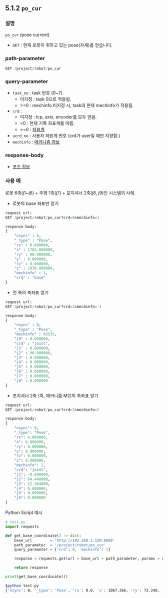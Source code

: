 ﻿## 5.1.2 `po_cur`

### 설명

`po_cur` (pose current)

- `GET` : 현재 로봇이 취하고 있는 pose(자세)를 얻습니다.

### path-parameter

```python
GET /project/robot/po_cur
```

### query-parameter

- `task_no` : task 번호 (0~7).
  - 미지정 : task 0으로 적용됨.
  - &gt;=0 : mechinfo 미지정 시, task의 현재 mechinfo가 적용됨.
- `crd` :  
  - 미지정 : tcp, axis, encoder를 모두 얻음.
  - <0 : 현재 기록 좌표계를 따름.
  - &gt;=0 : [좌표계](../../99-schema/crdsys.md)
- `ucrd_no` : 사용자 좌표계 번호 (crd가 user일 때만 지정함.)
- `mechinfo` : [메커니즘 정보](../../99-schema/mechinfo.md)

### response-body

- [포즈 정보](../../99-schema/pose.md)


### 사용 예

로봇 6축(j1~j6) + 주행 1축(j7) + 포지셔너 2축(j8, j9)인 시스템의 사례.

- 로봇의 base 좌표만 얻기

```python
request url:
GET /project/robot/po_cur?crd=0&mechinfo=1

response-body:
{
    "nsync" : 0,
    "_type" : "Pose",
    "rx" : 0.000000,
    "x" : 1782.000000,
    "ry" : 90.000000,
    "y" : 0.000000,
    "rz" : 0.000000,
    "z" : 1938.000000,
    "mechinfo" : 1,
    "crd" : "base"
}
```

- 전 축의 축좌표 얻기

```python
request url:
GET /project/robot/po_cur?crd=2&mechinfo=-1

response-body:
{
    "nsync" : 0,
    "_type" : "Pose",
    "mechinfo" : 65535,
    "j9" : 0.000000,
    "crd" : "joint",
    "j1" : 0.000000,
    "j2" : 90.000000,
    "j3" : 0.000000,
    "j4" : 0.000000,
    "j5" : 0.000000,
    "j6" : 0.000000,
    "j7" : 0.000000,
    "j8" : 0.000000
}
```

- 포지셔너 2축 (즉, 메커니즘 M2)의 축좌표 얻기

```python
request url:
GET /project/robot/po_cur?crd=2&mechinfo=2

response-body:
{
    "nsync": 0,
    "_type": "Pose",
    "rx": 0.000000,
    "x": 0.000000,
    "ry": 0.000000,
    "y": 0.000000,
    "rz": 0.000000,
    "z": 0.000000,
    "mechinfo": 2,
    "crd": "joint",
    "j1": -0.690000,
    "j2": 84.448000,
    "j3": 22.304000,
    "j4": 0.000000,
    "j5": 0.000000,
    "j6": 0.000000
}
```

Python Script 예시

```python
# test.py
import requests

def get_base_coordinate() -> dict:
    base_url        = 'http://192.168.1.150:8888'
    path_parameter  = '/project/robot/po_cur'
    query_parameter = {'crd': 0, 'mechinfo': 1}

    response = requests.get(url = base_url + path_parameter, params = query_parameter).json()

    return response

print(get_base_coordinate())
```
```sh
$python test.py
{'nsync': 0, '_type': 'Pose', 'rx': 0.0, 'x': 1067.366, 'ry': 73.248, 'y': -12.859, 'rz': -0.69, 'z': 1609.909, 'mechinfo': 1, 'crd': 'base', 'j1': 0.0, 'j2': 0.0, 'j3': 0.0, 'j4': 0.0, 'j5': 0.0, 'j6': 0.0}
```